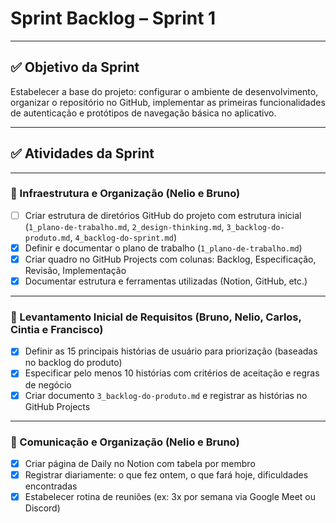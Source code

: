 # Sprint Backlog – Sprint 1  
---

## ✅ Objetivo da Sprint

Estabelecer a base do projeto: configurar o ambiente de desenvolvimento, organizar o repositório no GitHub, implementar as primeiras funcionalidades de autenticação e protótipos de navegação básica no aplicativo.

---

## ✅ Atividades da Sprint

---

### 🔧 Infraestrutura e Organização (Nelio e Bruno)
- [ ] Criar estrutura de diretórios GitHub do projeto com estrutura inicial (`1_plano-de-trabalho.md`, `2_design-thinking.md`, `3_backlog-do-produto.md`, `4_backlog-do-sprint.md`)
- [x] Definir e documentar o plano de trabalho (`1_plano-de-trabalho.md`)
- [x] Criar quadro no GitHub Projects com colunas: Backlog, Especificação, Revisão, Implementação
- [x] Documentar estrutura e ferramentas utilizadas (Notion, GitHub, etc.)

---

### 📄 Levantamento Inicial de Requisitos (Bruno, Nelio, Carlos, Cintia e Francisco)
- [x] Definir as 15 principais histórias de usuário para priorização (baseadas no backlog do produto)
- [x] Especificar pelo menos 10 histórias com critérios de aceitação e regras de negócio
- [x] Criar documento `3_backlog-do-produto.md` e registrar as histórias no GitHub Projects

---

### 💬 Comunicação e Organização (Nelio e Bruno)
- [x] Criar página de Daily no Notion com tabela por membro
- [x] Registrar diariamente: o que fez ontem, o que fará hoje, dificuldades encontradas
- [x] Estabelecer rotina de reuniões (ex: 3x por semana via Google Meet ou Discord)
